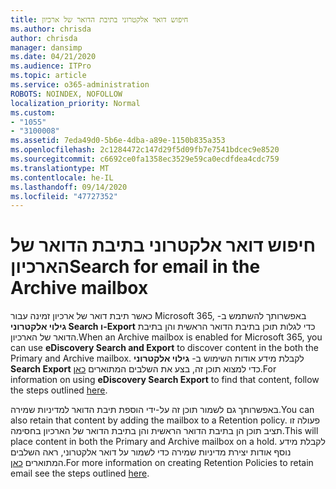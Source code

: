 ```yaml
---
title: חיפוש דואר אלקטרוני בתיבת הדואר של ארכיון
ms.author: chrisda
author: chrisda
manager: dansimp
ms.date: 04/21/2020
ms.audience: ITPro
ms.topic: article
ms.service: o365-administration
ROBOTS: NOINDEX, NOFOLLOW
localization_priority: Normal
ms.custom:
- "1055"
- "3100008"
ms.assetid: 7eda49d0-5b6e-4dba-a89e-1150b835a353
ms.openlocfilehash: 2c1284472c147d29f5d09fb7e7541bdcec9e8520
ms.sourcegitcommit: c6692ce0fa1358ec3529e59ca0ecdfdea4cdc759
ms.translationtype: MT
ms.contentlocale: he-IL
ms.lasthandoff: 09/14/2020
ms.locfileid: "47727352"
---
```

# <a name="search-for-email-in-the-archive-mailbox"></a><span data-ttu-id="90551-102">חיפוש דואר אלקטרוני בתיבת הדואר של הארכיון</span><span class="sxs-lookup"><span data-stu-id="90551-102">Search for email in the Archive mailbox</span></span>

<span data-ttu-id="90551-103">כאשר תיבת דואר של ארכיון זמינה עבור Microsoft 365, באפשרותך להשתמש ב- **גילוי אלקטרוני Search ו-Export** כדי לגלות תוכן בתיבת הדואר הראשית והן בתיבת הדואר של הארכיון.</span><span class="sxs-lookup"><span data-stu-id="90551-103">When an Archive mailbox is enabled for Microsoft 365, you can use **eDiscovery Search and Export** to discover content in the both the Primary and Archive mailbox.</span></span> <span data-ttu-id="90551-104">לקבלת מידע אודות השימוש ב- **גילוי אלקטרוני Search Export** כדי למצוא תוכן זה, בצע את השלבים המתוארים [כאן](https://docs.microsoft.com/microsoft-365/compliance/export-search-results).</span><span class="sxs-lookup"><span data-stu-id="90551-104">For information on using **eDiscovery Search Export** to find that content, follow the steps outlined [here](https://docs.microsoft.com/microsoft-365/compliance/export-search-results).</span></span>
  
<span data-ttu-id="90551-105">באפשרותך גם לשמור תוכן זה על-ידי הוספת תיבת הדואר למדיניות שמירה.</span><span class="sxs-lookup"><span data-stu-id="90551-105">You can also retain that content by adding the mailbox to a Retention policy.</span></span> <span data-ttu-id="90551-106">פעולה זו תציב תוכן הן בתיבת הדואר הראשית והן בתיבת הדואר של הארכיון בחסימה.</span><span class="sxs-lookup"><span data-stu-id="90551-106">This will place content in both the Primary and Archive mailbox on a hold.</span></span> <span data-ttu-id="90551-107">לקבלת מידע נוסף אודות יצירת מדיניות שמירה כדי לשמור על דואר אלקטרוני, ראה השלבים המתוארים [כאן](https://docs.microsoft.com/microsoft-365/compliance/retention-policies).</span><span class="sxs-lookup"><span data-stu-id="90551-107">For more information on creating Retention Policies to retain email see the steps outlined [here](https://docs.microsoft.com/microsoft-365/compliance/retention-policies).</span></span>
  